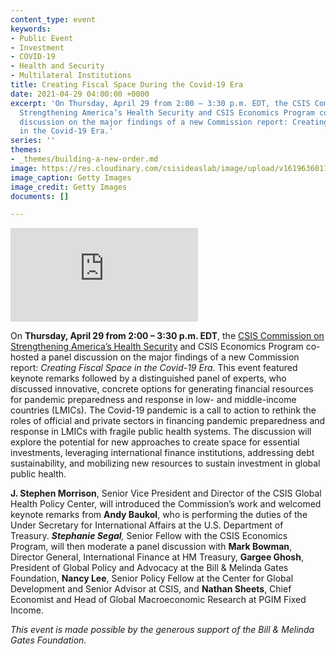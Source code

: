 ```yaml
---
content_type: event
keywords:
- Public Event
- Investment
- COVID-19
- Health and Security
- Multilateral Institutions
title: Creating Fiscal Space During the Covid-19 Era
date: 2021-04-29 04:00:00 +0000
excerpt: 'On Thursday, April 29 from 2:00 – 3:30 p.m. EDT, the CSIS Commission on
  Strengthening America’s Health Security and CSIS Economics Program co-hosted a panel
  discussion on the major findings of a new Commission report: Creating Fiscal Space
  in the Covid-19 Era.'
series: ''
themes:
- _themes/building-a-new-order.md
image: https://res.cloudinary.com/csisideaslab/image/upload/v1619636017/health-commission/GettyImages-1300545603_mhnjcx.jpg
image_caption: Getty Images
image_credit: Getty Images
documents: []

---
```

<div class="video-wrapper post-feature-video"> <iframe allow="autoplay; encrypted-media" allowfullscreen="" frameborder="0" title="" src="https://www.youtube.com/embed/SoW_dky0ANA"></iframe></div>

On **Thursday, April 29 from 2:00 – 3:30 p.m. EDT**, the [CSIS Commission on Strengthening America’s Health Security](https://healthsecurity.csis.org/) and CSIS Economics Program co-hosted a panel discussion on the major findings of a new Commission report: _Creating Fiscal Space in the Covid-19 Era_. This event featured keynote remarks followed by a distinguished panel of experts, who discussed innovative, concrete options for generating financial resources for pandemic preparedness and response in low- and middle-income countries (LMICs). The Covid-19 pandemic is a call to action to rethink the roles of official and private sectors in financing pandemic preparedness and response in LMICs with fragile public health systems. The discussion will explore the potential for new approaches to create space for essential investments, leveraging international finance institutions, addressing debt sustainability, and mobilizing new resources to sustain investment in global public health.

**J. Stephen Morrison**, Senior Vice President and Director of the CSIS Global Health Policy Center, will introduced the Commission’s work and welcomed keynote remarks from **Andy Baukol**, who is performing the duties of the Under Secretary for International Affairs at the U.S. Department of Treasury.­­­­­ **_Stephanie Segal_**_,_ Senior Fellow with the CSIS Economics Program, will then moderate a panel discussion with **Mark Bowman**, Director General, International Finance at HM Treasury, **Gargee Ghosh**, President of Global Policy and Advocacy at the Bill & Melinda Gates Foundation, **Nancy Lee**, Senior Policy Fellow at the Center for Global Development and Senior Advisor at CSIS, and **Nathan Sheets**, Chief Economist and Head of Global Macroeconomic Research at PGIM Fixed Income.

_This event is made possible by the generous support of the Bill & Melinda Gates Foundation._